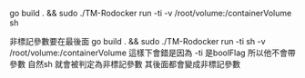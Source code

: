<!-- go build . && sudo ./TM-Rodocker run -ti sh -->
go build . && sudo ./TM-Rodocker run -ti -v /root/volume:/containerVolume sh 


非標記參數要在最後面
go build . && sudo ./TM-Rodocker run -ti sh -v /root/volume:/containerVolume
這樣下會錯是因為 -ti 是boolFlag 所以他不會帶參數 自然sh 就會被判定為非標記參數 其後面都會變成非標記參數